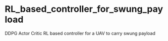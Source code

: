 # RL_based_controller_for_swung_payload
DDPG Actor Critic RL based controller for a UAV to carry swung payload
